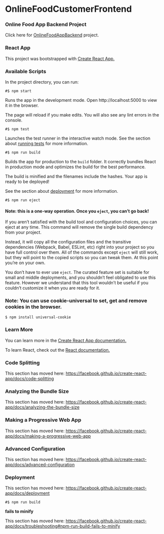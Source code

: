 # OnlineFoodCustomerFrontend

### Online Food App Backend Project
Click here for [OnlineFoodAppBackend](https://github.com/burakbicer/OnlineFoodBackend) project.

### React App
This project was bootstrapped with [Create React App.](https://github.com/facebook/create-react-app)

### Available Scripts
In the project directory, you can run:

```
#$ npm start
```

Runs the app in the development mode.
Open http://localhost:5000 to view it in the browser.

The page will reload if you make edits.
You will also see any lint errors in the console.

```
#$ npm test
```

Launches the test runner in the interactive watch mode.
See the section about [running tests](https://create-react-app.dev/docs/running-tests/) for more information.

```
#$ npm run build
```

Builds the app for production to the ```build``` folder.
It correctly bundles React in production mode and optimizes the build for the best performance.

The build is minified and the filenames include the hashes.
Your app is ready to be deployed!

See the section about [deployment](https://create-react-app.dev/docs/deployment/) for more information.

```
#$ npm run eject
```

#### Note: this is a one-way operation. Once you ```eject```, you can’t go back!

If you aren’t satisfied with the build tool and configuration choices, you can eject at any time. This command will remove the single build dependency from your project.

Instead, it will copy all the configuration files and the transitive dependencies (Webpack, Babel, ESLint, etc) right into your project so you have full control over them. All of the commands except ```eject``` will still work, but they will point to the copied scripts so you can tweak them. At this point you’re on your own.

You don’t have to ever use ```eject```. The curated feature set is suitable for small and middle deployments, and you shouldn’t feel obligated to use this feature. However we understand that this tool wouldn’t be useful if you couldn’t customize it when you are ready for it.

### Note: You can use cookie-universal to set, get and remove cookies in the browser.

```sh
$ npm install universal-cookie
```


### Learn More

You can learn more in the [Create React App documentation.](https://create-react-app.dev/docs/getting-started/)

To learn React, check out the [React documentation.](https://reactjs.org/)


### Code Splitting
This section has moved here: https://facebook.github.io/create-react-app/docs/code-splitting


### Analyzing the Bundle Size
This section has moved here: https://facebook.github.io/create-react-app/docs/analyzing-the-bundle-size


### Making a Progressive Web App
This section has moved here: https://facebook.github.io/create-react-app/docs/making-a-progressive-web-app


### Advanced Configuration
This section has moved here: https://facebook.github.io/create-react-app/docs/advanced-configuration


### Deployment
This section has moved here: https://facebook.github.io/create-react-app/docs/deployment


```
#$ npm run build
``` 
**fails to minify**

This section has moved here: https://facebook.github.io/create-react-app/docs/troubleshooting#npm-run-build-fails-to-minify
